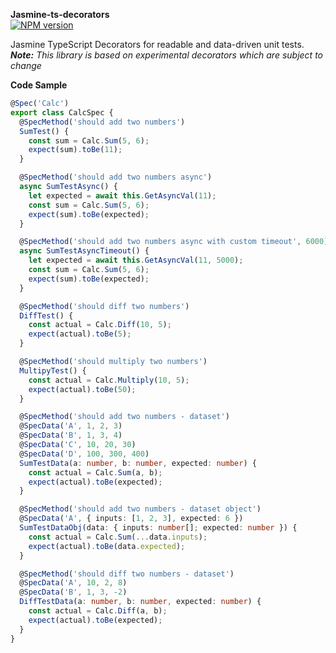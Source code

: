 **Jasmine-ts-decorators**
<br>
[![NPM version](https://img.shields.io/npm/v/jasmine-ts-decorators.svg)](https://www.npmjs.com/package/jasmine-ts-decorators)
<br>
<p>
  Jasmine TypeScript Decorators for readable and data-driven unit tests.<br>
  <em><b>Note:</b> This library is based on experimental decorators which are subject to change</em>
<p>
  
  **Code Sample**
```ts
@Spec('Calc')
export class CalcSpec {
  @SpecMethod('should add two numbers')
  SumTest() {
    const sum = Calc.Sum(5, 6);
    expect(sum).toBe(11);
  }

  @SpecMethod('should add two numbers async')
  async SumTestAsync() {
    let expected = await this.GetAsyncVal(11);
    const sum = Calc.Sum(5, 6);
    expect(sum).toBe(expected);
  }

  @SpecMethod('should add two numbers async with custom timeout', 6000)
  async SumTestAsyncTimeout() {
    let expected = await this.GetAsyncVal(11, 5000);
    const sum = Calc.Sum(5, 6);
    expect(sum).toBe(expected);
  }

  @SpecMethod('should diff two numbers')
  DiffTest() {
    const actual = Calc.Diff(10, 5);
    expect(actual).toBe(5);
  }

  @SpecMethod('should multiply two numbers')
  MultipyTest() {
    const actual = Calc.Multiply(10, 5);
    expect(actual).toBe(50);
  }

  @SpecMethod('should add two numbers - dataset')
  @SpecData('A', 1, 2, 3)
  @SpecData('B', 1, 3, 4)
  @SpecData('C', 10, 20, 30)
  @SpecData('D', 100, 300, 400)
  SumTestData(a: number, b: number, expected: number) {
    const actual = Calc.Sum(a, b);
    expect(actual).toBe(expected);
  }

  @SpecMethod('should add two numbers - dataset object')
  @SpecData('A', { inputs: [1, 2, 3], expected: 6 })
  SumTestDataObj(data: { inputs: number[]; expected: number }) {
    const actual = Calc.Sum(...data.inputs);
    expect(actual).toBe(data.expected);
  }

  @SpecMethod('should diff two numbers - dataset')
  @SpecData('A', 10, 2, 8)
  @SpecData('B', 1, 3, -2)
  DiffTestData(a: number, b: number, expected: number) {
    const actual = Calc.Diff(a, b);
    expect(actual).toBe(expected);
  }
}
```
